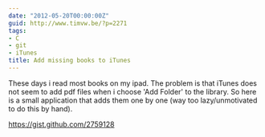 ```yaml
---
date: "2012-05-20T00:00:00Z"
guid: http://www.timvw.be/?p=2271
tags:
- C
- git
- iTunes
title: Add missing books to iTunes
---
```

These days i read most books on my ipad. The problem is that iTunes does not seem to add pdf files when i choose 'Add Folder' to the library. So here is a small application that adds them one by one (way too lazy/unmotivated to do this by hand).

<https://gist.github.com/2759128>